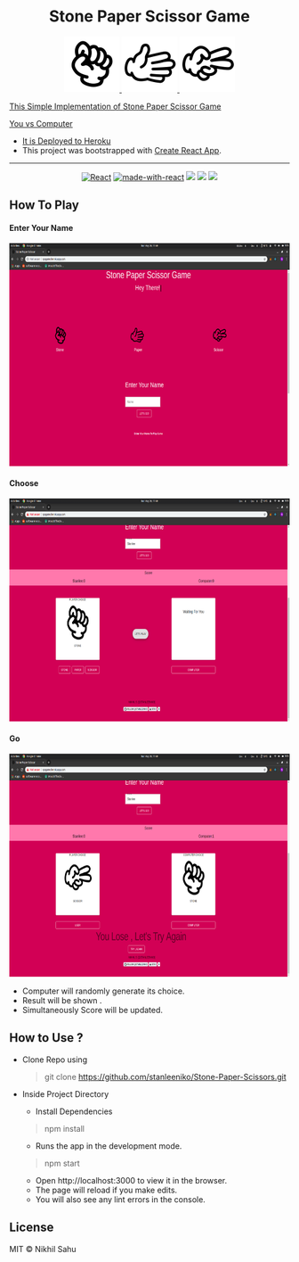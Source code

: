 
<h1 align="center"> Stone Paper Scissor Game</h1>
<p align="center">
  <a href="" rel="noopener">
<img height=100px src="./src/img/stone.png" >         
 <img height=100px src="./src/img/paper.png" > 
 <img height=100px src="./src/img/scissors.png" >
</p>

  
        

This Simple Implementation of Stone Paper Scissor Game

You vs Computer

- It is Deployed to [Heroku](http://spsgame.herokuapp.com/)
- This project was bootstrapped with [Create React App](https://github.com/facebook/create-react-app).
    
 --------- 
<div align="center">
  
  [![React](https://img.shields.io/website-up-down-green-red/http/shields.io.svg)](http://spsgame.herokuapp.com) 
  [![made-with-react](https://img.shields.io/badge/React-2.1.5-brightgreen.svg)](https://github.com/facebook/create-react-app)
  ![](https://img.shields.io/github/stars/stanleeniko/Stone-Paper-Scissors.svg?style=plastic) 
  ![](https://img.shields.io/github/forks/stanleeniko/Stone-Paper-Scissors.svg) 
  ![](https://img.shields.io/github/license/stanleeniko/Stone-Paper-Scissors.svg)
 

 
 </div>

## How To Play

#### Enter Your Name
 <img height=400px src="./src/img/p1.png" >

#### Choose

<img height=400px src="./src/img/p2.png" >

#### Go
<img height=400px src="./src/img/p3.png" >

- Computer will randomly generate its choice.
- Result will be shown .
- Simultaneously Score will be updated.


## How to Use ?

- Clone Repo using

  > git clone https://github.com/stanleeniko/Stone-Paper-Scissors.git

- Inside Project Directory
  - Install Dependencies

   > npm install

   - Runs the app in the development mode.

  > npm start

  - Open http://localhost:3000 to view it in the browser.
  - The page will reload if you make edits.
  - You will also see any lint errors in the console.

## License

MIT &copy; Nikhil Sahu
